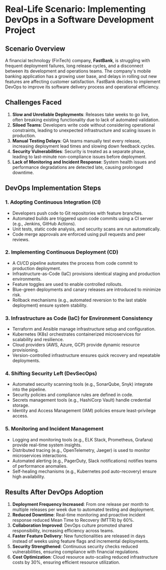 # Real-Life Scenario: Implementing DevOps in a Software Development Project

## Scenario Overview
A financial technology (FinTech) company, **FastBank**, is struggling with frequent deployment failures, long release cycles, and a disconnect between its development and operations teams. The company's mobile banking application has a growing user base, and delays in rolling out new features are affecting customer satisfaction. FastBank decides to implement DevOps to improve its software delivery process and operational efficiency.

## Challenges Faced
1. **Slow and Unreliable Deployments**: Releases take weeks to go live, often breaking existing functionality due to lack of automated validation.
2. **Siloed Teams**: Developers write code without considering operational constraints, leading to unexpected infrastructure and scaling issues in production.
3. **Manual Testing Delays**: QA teams manually test every release, increasing deployment lead times and slowing down feedback cycles.
4. **Security Vulnerabilities**: Security is treated as a separate phase, leading to last-minute non-compliance issues before deployment.
5. **Lack of Monitoring and Incident Response**: System health issues and performance degradations are detected late, causing prolonged downtime.

## DevOps Implementation Steps
### 1. **Adopting Continuous Integration (CI)**
- Developers push code to Git repositories with feature branches.
- Automated builds are triggered upon code commits using a CI server (e.g., Jenkins, GitHub Actions).
- Unit tests, static code analysis, and security scans are run automatically.
- Code merge approvals are enforced using pull requests and peer reviews.

### 2. **Implementing Continuous Deployment (CD)**
- A CI/CD pipeline automates the process from code commit to production deployment.
- Infrastructure-as-Code (IaC) provisions identical staging and production environments.
- Feature toggles are used to enable controlled rollouts.
- Blue-green deployments and canary releases are introduced to minimize risk.
- Rollback mechanisms (e.g., automated reversion to the last stable deployment) ensure system stability.

### 3. **Infrastructure as Code (IaC) for Environment Consistency**
- Terraform and Ansible manage infrastructure setup and configuration.
- Kubernetes (K8s) orchestrates containerized microservices for scalability and resilience.
- Cloud providers (AWS, Azure, GCP) provide dynamic resource provisioning.
- Version-controlled infrastructure ensures quick recovery and repeatable deployments.

### 4. **Shifting Security Left (DevSecOps)**
- Automated security scanning tools (e.g., SonarQube, Snyk) integrate into the pipeline.
- Security policies and compliance rules are defined in code.
- Secrets management tools (e.g., HashiCorp Vault) handle credential storage.
- Identity and Access Management (IAM) policies ensure least-privilege access.

### 5. **Monitoring and Incident Management**
- Logging and monitoring tools (e.g., ELK Stack, Prometheus, Grafana) provide real-time system insights.
- Distributed tracing (e.g., OpenTelemetry, Jaeger) is used to monitor microservices interactions.
- Automated alerting (e.g., PagerDuty, Slack notifications) notifies teams of performance anomalies.
- Self-healing mechanisms (e.g., Kubernetes pod auto-recovery) ensure high availability.

## Results After DevOps Adoption
1. **Deployment Frequency Increased**: From one release per month to multiple releases per week due to automated testing and deployment.
2. **Reduced Downtime**: Real-time monitoring and proactive incident response reduced Mean Time to Recovery (MTTR) by 60%.
3. **Collaboration Improved**: DevOps culture promoted shared responsibility, increasing efficiency across teams.
4. **Faster Feature Delivery**: New functionalities are released in days instead of weeks using feature flags and incremental deployments.
5. **Security Strengthened**: Continuous security checks reduced vulnerabilities, ensuring compliance with financial regulations.
6. **Cost Optimization**: Cloud resource auto-scaling reduced infrastructure costs by 30%, ensuring efficient resource utilization.



